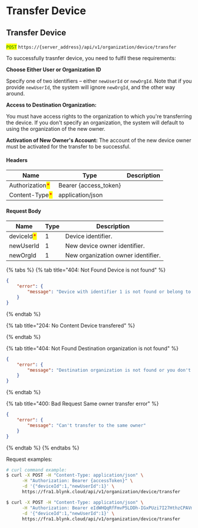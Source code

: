 # Transfer Device

## Transfer Device

<mark style="color:green;">`POST`</mark> `https://{server_address}/api/v1/organization/device/transfer`

To successfully trasnfer device, you need to fulfil these requirements:



**Choose Either User or Organization ID**

Specify one of two identifiers – either `newUserId` or `newOrgId`. Note that if you provide `newUserId`, the system will ignore `newOrgId`, and the other way around.



**Access to Destination Organization:**

You must have access rights to the organization to which you're transferring the device. If you don't specify an organization, the system will default to using the organization of the new owner.



**Activation of New Owner's Account:** The account of the new device owner must be activated for the transfer to be successful.



#### Headers

| Name                                            | Type                   | Description |
| ----------------------------------------------- | ---------------------- | ----------- |
| Authorization<mark style="color:red;">\*</mark> | Bearer {access\_token} |             |
| Content-Type<mark style="color:red;">\*</mark>  | application/json       |             |

#### Request Body

| Name                                       | Type | Description                        |
| ------------------------------------------ | ---- | ---------------------------------- |
| deviceId<mark style="color:red;">\*</mark> | 1    | Device identifier.                 |
| newUserId                                  | 1    | New device owner identifier.       |
| newOrgId                                   | 1    | New organization owner identifier. |

{% tabs %}
{% tab title="404: Not Found Device is not found" %}
```json
{
    "error": {
        "message": "Device with identifier 1 is not found or belong to another organization."
    }
}
```
{% endtab %}

{% tab title="204: No Content Device transfered" %}

{% endtab %}

{% tab title="404: Not Found Destination organization is not found" %}
```json
{
    "error": {
        "message": "Destination organization is not found or you don't have access to it."
    }
}
```
{% endtab %}

{% tab title="400: Bad Request Same owner transfer error" %}
```json
{
    "error": {
        "message": "Can't transfer to the same owner"
    }
}
```
{% endtab %}
{% endtabs %}

Request examples:

```bash
# curl command example:
$ curl -X POST -H "Content-Type: application/json" \
      -H "Authorization: Bearer {accessToken}" \
      -d '{"deviceId":1,"newUserId":1}' \
      https://fra1.blynk.cloud/api/v1/organization/device/transfer

$ curl -X POST -H "Content-Type: application/json" \
      -H "Authorization: Bearer eIdWHQqRfFmvP5LDDh-IGxPUzi7I27HthzCPAVmS" \
      -d '{"deviceId":1,"newUserId":1}' \
      https://fra1.blynk.cloud/api/v1/organization/device/transfer
```

